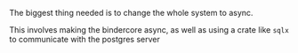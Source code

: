 The biggest thing needed is to change the whole system to async.

This involves making the bindercore async, as well as using a crate like `sqlx` to communicate with the postgres server

